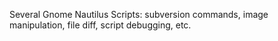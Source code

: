 Several Gnome Nautilus Scripts: subversion commands, image manipulation, file diff, script debugging, etc.


